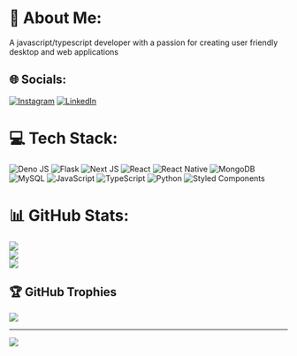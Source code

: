 # 💫 About Me:
A javascript/typescript developer with a passion for creating user friendly desktop and web applications


## 🌐 Socials:
[![Instagram](https://img.shields.io/badge/Instagram-%23E4405F.svg?logo=Instagram&logoColor=white)](https://instagram.com/matyas_marx) [![LinkedIn](https://img.shields.io/badge/LinkedIn-%230077B5.svg?logo=linkedin&logoColor=white)](https://linkedin.com/in/matyáš-marx-200510281) 

# 💻 Tech Stack:
![Deno JS](https://img.shields.io/badge/deno%20js-000000?style=for-the-badge&logo=deno&logoColor=white) ![Flask](https://img.shields.io/badge/flask-%23000.svg?style=for-the-badge&logo=flask&logoColor=white) ![Next JS](https://img.shields.io/badge/Next-black?style=for-the-badge&logo=next.js&logoColor=white) ![React](https://img.shields.io/badge/react-%2320232a.svg?style=for-the-badge&logo=react&logoColor=%2361DAFB) ![React Native](https://img.shields.io/badge/react_native-%2320232a.svg?style=for-the-badge&logo=react&logoColor=%2361DAFB) ![MongoDB](https://img.shields.io/badge/MongoDB-%234ea94b.svg?style=for-the-badge&logo=mongodb&logoColor=white) ![MySQL](https://img.shields.io/badge/mysql-4479A1.svg?style=for-the-badge&logo=mysql&logoColor=white) ![JavaScript](https://img.shields.io/badge/javascript-%23323330.svg?style=for-the-badge&logo=javascript&logoColor=%23F7DF1E) ![TypeScript](https://img.shields.io/badge/typescript-%23007ACC.svg?style=for-the-badge&logo=typescript&logoColor=white) ![Python](https://img.shields.io/badge/python-3670A0?style=for-the-badge&logo=python&logoColor=ffdd54) ![Styled Components](https://img.shields.io/badge/styled--components-DB7093?style=for-the-badge&logo=styled-components&logoColor=white)
# 📊 GitHub Stats:
![](https://github-readme-stats.vercel.app/api?username=Vertyxx&theme=dark&hide_border=true&include_all_commits=false&count_private=false)<br/>
![](https://github-readme-streak-stats.herokuapp.com/?user=Vertyxx&theme=dark&hide_border=true)<br/>
![](https://github-readme-stats.vercel.app/api/top-langs/?username=Vertyxx&theme=dark&hide_border=true&include_all_commits=false&count_private=false&layout=compact)

## 🏆 GitHub Trophies
![](https://github-profile-trophy.vercel.app/?username=Vertyxx&theme=dark&no-frame=true&no-bg=true&margin-w=4)

---
[![](https://visitcount.itsvg.in/api?id=Vertyxx&icon=0&color=3)](https://visitcount.itsvg.in)

<!-- Proudly created with GPRM ( https://gprm.itsvg.in ) -->
